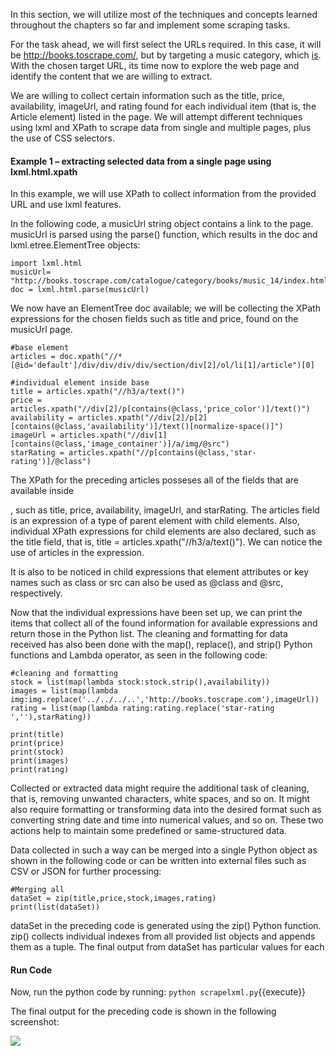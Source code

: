 In this section, we will utilize most of the techniques and concepts learned throughout the chapters so far and implement some scraping tasks.

For the task ahead, we will first select the URLs required. In this case, it will be http://books.toscrape.com/, but by targeting a music category, which [is](http://books.toscrape.com/catalogue/category/books/music_14/index.html). With the chosen target URL, its time now to explore the web page and identify the content that we are willing to extract.

We are willing to collect certain information such as the title, price, availability, imageUrl, and rating found for each individual item (that is, the Article element) listed in the page. We will attempt different techniques using lxml and XPath to scrape data from single and multiple pages, plus the use of CSS selectors.

#### Example 1 – extracting selected data from a single page using lxml.html.xpath
In this example, we will use XPath to collect information from the provided URL and use lxml features.

In the following code, a musicUrl string object contains a link to the page. musicUrl is parsed using the parse() function, which results in the doc and lxml.etree.ElementTree objects:

```
import lxml.html
musicUrl= "http://books.toscrape.com/catalogue/category/books/music_14/index.html"
doc = lxml.html.parse(musicUrl)
```

We now have an ElementTree doc available; we will be collecting the XPath expressions for the chosen fields such as title and price, found on the musicUrl page.

```
#base element
articles = doc.xpath("//*[@id='default']/div/div/div/div/section/div[2]/ol/li[1]/article")[0]

#individual element inside base
title = articles.xpath("//h3/a/text()")
price = articles.xpath("//div[2]/p[contains(@class,'price_color')]/text()")
availability = articles.xpath("//div[2]/p[2][contains(@class,'availability')]/text()[normalize-space()]")
imageUrl = articles.xpath("//div[1][contains(@class,'image_container')]/a/img/@src")
starRating = articles.xpath("//p[contains(@class,'star-rating')]/@class")
```

The XPath for the preceding articles posseses all of the fields that are available inside  <article>, such as title, price, availability, imageUrl, and starRating. The articles field is an expression of a type of parent element with child elements. Also, individual XPath expressions for child elements are also declared, such as the title field, that is, title = articles.xpath("//h3/a/text()"). We can notice the use of articles in the expression.

It is also to be noticed in child expressions that element attributes or key names such as class or src can also be used as @class and @src, respectively.

Now that the individual expressions have been set up, we can print the items that collect all of the found information for available expressions and return those in the Python list. The cleaning and formatting for data received has also been done with the map(), replace(), and strip() Python functions and Lambda operator, as seen in the following code:

```
#cleaning and formatting 
stock = list(map(lambda stock:stock.strip(),availability))
images = list(map(lambda img:img.replace('../../../..','http://books.toscrape.com'),imageUrl))
rating = list(map(lambda rating:rating.replace('star-rating ',''),starRating))

print(title)
print(price)
print(stock)
print(images)
print(rating)
```

Collected or extracted data might require the additional task of cleaning, that is, removing unwanted characters, white spaces, and so on. It might also require formatting or transforming data into the desired format such as converting string date and time into numerical values, and so on. These two actions help to maintain some predefined or same-structured data.


Data collected in such a way can be merged into a single Python object as shown in the following code or can be written into external files such as CSV or JSON for further processing:

```
#Merging all 
dataSet = zip(title,price,stock,images,rating)
print(list(dataSet))
```

dataSet in the preceding code is generated using the zip() Python function. zip() collects individual indexes from all provided list objects and appends them as a tuple. The final output from dataSet has particular values for each <article>

#### Run Code
Now, run the python code by running: `python scrapelxml.py`{{execute}}

The final output for the preceding code is shown in the following screenshot:

![](https://github.com/fenago/katacoda-scenarios/raw/master/web-scraping-with-python/chapter-03-02/steps/11/1.JPG)
